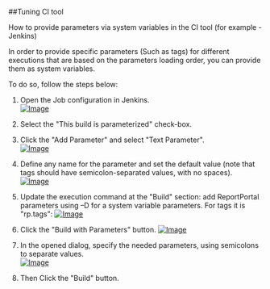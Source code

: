 ##Tuning CI tool

How to provide parameters via system variables in the CI tool (for example - Jenkins)

In order to provide specific parameters (Such as tags) for different
executions that are based on the parameters loading order, you can provide them as system
variables.

To do so, follow the steps below:

1. Open the Job configuration in Jenkins.  
[ ![Image](Images/1.png) ](Images/1.png)

2. Select the "This build is parameterized" check-box.

3. Click the "Add Parameter" and select "Text Parameter".  
[ ![Image](Images/2.png) ](Images/2.png)

4. Define any name for the parameter and set the default value (note that tags should have semicolon-separated values, with no spaces).
[ ![Image](Images/3.png) ](Images/3.png)

5. Update the execution command at the "Build" section: add ReportPortal parameters using –D for a system variable parameters. For tags it is "rp.tags":
[ ![Image](Images/4.png) ](Images/4.png)

6. Click the "Build with Parameters" button.
[ ![Image](Images/5.png) ](Images/5.png)

7. In the opened dialog, specify the needed parameters, using semicolons to separate values.  
[ ![Image](Images/6.png) ](Images/6.png)

8. Then Click the "Build" button.
